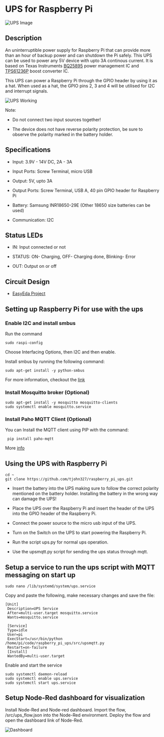 # UPS for Raspberry Pi

![UPS Image](https://github.com/tjohn327/raspberry_pi_ups/raw/master/Assests/ups_3view.png)

## Description

An uninterruptible power supply for Raspberry Pi that can provide more than an hour of backup power and can shutdown the Pi safely.
This UPS can be used to power any 5V device with upto 3A continous current. It is based on Texas Instruments [BQ25895](http://www.ti.com/product/BQ25895) power management IC and [TPS61236P](http://www.ti.com/product/TPS61236P) boost converter IC.

This UPS can power a Raspberry Pi through the GPIO header by using it as a hat. When used as a hat, the GPIO pins 2, 3 and 4 will be utilised for I2C and interrupt signals.

![UPS Working](https://github.com/tjohn327/raspberry_pi_ups/blob/master/Assests/UPSPi.png "UPS powering a Raspberry Pi 3B+ model")

Note:  

* Do not connect two input sources together!

* The device does not have reverse polarity protection, be sure to observe the polarity marked in the battery holder.

## Specifications

* Input:  3.9V - 14V DC, 2A - 3A

* Input Ports: Screw Terminal, micro USB

* Output: 5V, upto 3A

* Output Ports: Screw Terminal, USB A, 40 pin GPIO header for Raspberry Pi

* Battery: Samsung INR18650-29E (Other 18650 size batteries can be used)

* Communication: I2C

## Status LEDs

* IN: Input connected or not

* STATUS: ON- Charging, OFF- Charging done, Blinking- Error

* OUT: Output on or off

## Circuit Design

* [EasyEda Project](https://easyeda.com/tjohn327/ups-for-raspberry-pi)

## Setting up Raspberry Pi for use with the ups

### Enable I2C and install smbus

Run the command

```
sudo raspi-config
```

Choose Interfacing Options, then I2C and then enable.

Install smbus by running the following command:

```
sudo apt-get install -y python-smbus
```

For more information, checkout the [link](https://learn.adafruit.com/adafruits-raspberry-pi-lesson-4-gpio-setup/configuring-i2c)

### Install Mosquitto broker (Optional)

```
sudo apt-get install -y mosquitto mosquitto-clients
sudo systemctl enable mosquitto.service
```

### Install Paho MQTT Client (Optional)

You can Install the MQTT client using PIP with the command:

```
 pip install paho-mqtt
```

More [info](http://www.steves-internet-guide.com/into-mqtt-python-client/)

## Using the UPS with Raspberry Pi

```shell
cd ~
git clone https://github.com/tjohn327/raspberry_pi_ups.git
```

* Insert the battery into the UPS making sure to follow the correct polarity mentioned on the battery holder. Installing the battery in the wrong way can damage the UPS!

* Place the UPS over the Raspberry Pi and insert the header of the UPS into the GPIO header of the Raspberry Pi.

* Connect the power source to the micro usb input of the UPS.

* Turn on the Switch on the UPS to start powering the Raspberry Pi.

* Run the script ups.py for normal ups operation.

* Use the upsmqtt.py script for sending the ups status through mqtt.

## Setup a service to run the ups script with MQTT messaging on start up

```shell
sudo nano /lib/systemd/system/ups.service
```

Copy and paste the following, make necessary changes and save the file:

```
[Unit]
 Description=UPS Service
 After=multi-user.target mosquitto.service
 Wants=mosquitto.service

 [Service]
 Type=idle
 User=pi 
 ExecStart=/usr/bin/python /home/pi/code/raspberry_pi_ups/src/upsmqtt.py 
 Restart=on-failure
 [Install]
 WantedBy=multi-user.target
```

Enable and start the service

```shell
sudo systemctl daemon-reload
sudo systemctl enable ups.service
sudo systemctl start ups.service
```

## Setup Node-Red dashboard for visualization

Install Node-Red and Node-red dashboard.
Import the flow, /src/ups_flow.json into the Node-Red environment. Deploy the flow and open the dashboard link of Node-Red.

![Dashboard](https://github.com/tjohn327/raspberry_pi_ups/blob/master/Assests/dashboards.png "UPS Monitoring Dashboard")

